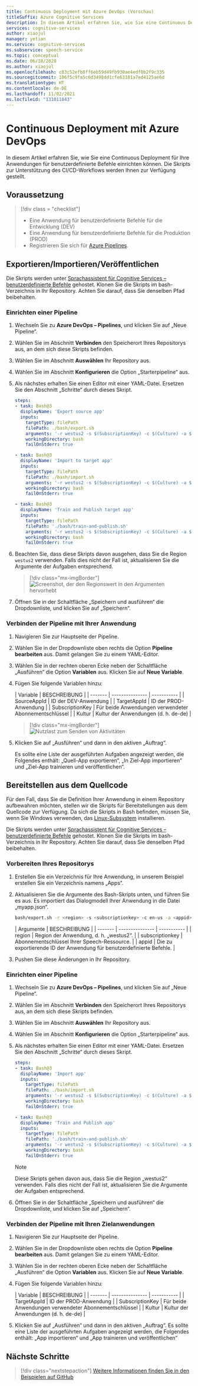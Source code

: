 ```yaml
---
title: Continuous Deployment mit Azure DevOps (Vorschau)
titleSuffix: Azure Cognitive Services
description: In diesem Artikel erfahren Sie, wie Sie eine Continuous Deployment für Ihre Anwendungen für benutzerdefinierte Befehle einrichten können. Sie erstellen die Skripts zur Unterstützung der Continuous Deployment-Workflows.
services: cognitive-services
author: xiaojul
manager: yetian
ms.service: cognitive-services
ms.subservice: speech-service
ms.topic: conceptual
ms.date: 06/18/2020
ms.author: xiaojul
ms.openlocfilehash: c83c52efb8ff6eb59d49fb930ae4edf0b2f9c335
ms.sourcegitcommit: 106f5c9fa5c6d3498dd1cfe63181a7ed4125ae6d
ms.translationtype: HT
ms.contentlocale: de-DE
ms.lasthandoff: 11/02/2021
ms.locfileid: "131011843"
---
```

# <a name="continuous-deployment-with-azure-devops"></a>Continuous Deployment mit Azure DevOps

In diesem Artikel erfahren Sie, wie Sie eine Continuous Deployment für Ihre Anwendungen für benutzerdefinierte Befehle einrichten können. Die Skripts zur Unterstützung des CI/CD-Workflows werden Ihnen zur Verfügung gestellt.

## <a name="prerequisite"></a>Voraussetzung
> [!div class = "checklist"]
> * Eine Anwendung für benutzerdefinierte Befehle für die Entwicklung (DEV)
> * Eine Anwendung für benutzerdefinierte Befehle für die Produktion (PROD)
> * Registrieren Sie sich für [Azure Pipelines](/azure/devops/pipelines/get-started/pipelines-sign-up).

## <a name="exportimportpublish"></a>Exportieren/Importieren/Veröffentlichen

Die Skripts werden unter [Sprachassistent für Cognitive Services – benutzerdefinierte Befehle](https://github.com/Azure-Samples/Cognitive-Services-Voice-Assistant/tree/master/custom-commands) gehostet. Klonen Sie die Skripts im bash-Verzeichnis in Ihr Repository. Achten Sie darauf, dass Sie denselben Pfad beibehalten.

### <a name="set-up-a-pipeline"></a>Einrichten einer Pipeline 

1. Wechseln Sie zu **Azure DevOps – Pipelines**, und klicken Sie auf „Neue Pipeline“.
1. Wählen Sie im Abschnitt **Verbinden** den Speicherort Ihres Repositorys aus, an dem sich diese Skripts befinden.
1. Wählen Sie im Abschnitt **Auswählen** Ihr Repository aus.
1. Wählen Sie im Abschnitt **Konfigurieren** die Option „Starterpipeline“ aus.
1. Als nächstes erhalten Sie einen Editor mit einer YAML-Datei. Ersetzen Sie den Abschnitt „Schritte“ durch dieses Skript.

    ```yaml
    steps:
    - task: Bash@3
      displayName: 'Export source app'
      inputs:
        targetType: filePath
        filePath: ./bash/export.sh
        arguments: '-r westus2 -s $(SubscriptionKey) -c $(Culture) -a $(SourceAppId) -f ExportedDialogModel.json'
        workingDirectory: bash
        failOnStderr: true
    
    - task: Bash@3
      displayName: 'Import to target app'
      inputs:
        targetType: filePath
        filePath: ./bash/import.sh
        arguments: '-r westus2 -s $(SubscriptionKey) -c $(Culture) -a $(TargetAppId) -f ExportedDialogModel.json'
        workingDirectory: bash
        failOnStderr: true
    
    - task: Bash@3
      displayName: 'Train and Publish target app'
      inputs:
        targetType: filePath
        filePath: './bash/train-and-publish.sh'
        arguments: '-r westus2 -s $(SubscriptionKey) -c $(Culture) -a $(TargetAppId)'
        workingDirectory: bash
        failOnStderr: true
    ```
    
1. Beachten Sie, dass diese Skripts davon ausgehen, dass Sie die Region `westus2` verwenden. Falls dies nicht der Fall ist, aktualisieren Sie die Argumente der Aufgaben entsprechend.

    > [!div class="mx-imgBorder"]
    > ![Screenshot, der den Regionswert in den Argumenten hervorhebt](media/custom-commands/cicd-new-pipeline-yaml.png)

1. Öffnen Sie in der Schaltfläche „Speichern und ausführen“ die Dropdownliste, und klicken Sie auf „Speichern“.

### <a name="hook-up-the-pipeline-with-your-application"></a>Verbinden der Pipeline mit Ihrer Anwendung

1. Navigieren Sie zur Hauptseite der Pipeline.
1. Wählen Sie in der Dropdownliste oben rechts die Option **Pipeline bearbeiten** aus. Damit gelangen Sie zu einem YAML-Editor. 
1. Wählen Sie in der rechten oberen Ecke neben der Schaltfläche „Ausführen“ die Option **Variablen** aus. Klicken Sie auf **Neue Variable**.
1. Fügen Sie folgende Variablen hinzu:
    
    | Variable | BESCHREIBUNG |
    | ------- | --------------- | ----------- |
    | SourceAppId | ID der DEV-Anwendung |
    | TargetAppId | ID der PROD-Anwendung |
    | SubscriptionKey | Für beide Anwendungen verwendeter Abonnementschlüssel |
    | Kultur | Kultur der Anwendungen (d. h. de-de) |

    > [!div class="mx-imgBorder"]
    > ![Nutzlast zum Senden von Aktivitäten](media/custom-commands/cicd-edit-pipeline-variables.png)

1. Klicken Sie auf „Ausführen“ und dann in den aktiven „Auftrag“. 

    Es sollte eine Liste der ausgeführten Aufgaben angezeigt werden, die Folgendes enthält: „Quell-App exportieren“, „In Ziel-App importieren“ und „Ziel-App trainieren und veröffentlichen“.

## <a name="deploy-from-source-code"></a>Bereitstellen aus dem Quellcode

Für den Fall, dass Sie die Definition Ihrer Anwendung in einem Repository aufbewahren möchten, stellen wir die Skripts für Bereitstellungen aus dem Quellcode zur Verfügung. Da sich die Skripts in Bash befinden, müssen Sie, wenn Sie Windows verwenden, das [Linux-Subsystem](/windows/wsl/install-win10) installieren.

Die Skripts werden unter [Sprachassistent für Cognitive Services – benutzerdefinierte Befehle](https://github.com/Azure-Samples/Cognitive-Services-Voice-Assistant/tree/master/custom-commands) gehostet. Klonen Sie die Skripts im bash-Verzeichnis in Ihr Repository. Achten Sie darauf, dass Sie denselben Pfad beibehalten.

### <a name="prepare-your-repository"></a>Vorbereiten Ihres Repositorys

1. Erstellen Sie ein Verzeichnis für Ihre Anwendung, in unserem Beispiel erstellen Sie ein Verzeichnis namens „Apps“.
1. Aktualisieren Sie die Argumente des Bash-Skripts unten, und führen Sie es aus. Es importiert das Dialogmodell Ihrer Anwendung in die Datei „myapp.json“.
    ```BASH
    bash/export.sh -r <region> -s <subscriptionkey> -c en-us -a <appid> -f apps/myapp.json
    ```
    | Argumente | BESCHREIBUNG |
    | ------- | --------------- | ----------- |
    | region | Region der Anwendung, d. h. „westus2“. |
    | subscriptionkey | Abonnementschlüssel Ihrer Speech-Ressource. |
    | appid | Die zu exportierende ID der Anwendung für benutzerdefinierte Befehle. |

1. Pushen Sie diese Änderungen in Ihr Repository.

### <a name="set-up-a-pipeline"></a>Einrichten einer Pipeline 

1. Wechseln Sie zu **Azure DevOps – Pipelines**, und klicken Sie auf „Neue Pipeline“.
1. Wählen Sie im Abschnitt **Verbinden** den Speicherort Ihres Repositorys aus, an dem sich diese Skripts befinden.
1. Wählen Sie im Abschnitt **Auswählen** Ihr Repository aus.
1. Wählen Sie im Abschnitt **Konfigurieren** die Option „Starterpipeline“ aus.
1. Als nächstes erhalten Sie einen Editor mit einer YAML-Datei. Ersetzen Sie den Abschnitt „Schritte“ durch dieses Skript.

    ```yaml
    steps:
    - task: Bash@3
      displayName: 'Import app'
      inputs:
        targetType: filePath
        filePath: ./bash/import.sh
        arguments: '-r westus2 -s $(SubscriptionKey) -c $(Culture) -a $(TargetAppId) -f ../apps/myapp.json'
        workingDirectory: bash
        failOnStderr: true
    
    - task: Bash@3
      displayName: 'Train and Publish app'
      inputs:
        targetType: filePath
        filePath: './bash/train-and-publish.sh'
        arguments: '-r westus2 -s $(SubscriptionKey) -c $(Culture) -a $(TargetAppId)'
        workingDirectory: bash
        failOnStderr: true
    ```

    > [!NOTE]
    > Diese Skripts gehen davon aus, dass Sie die Region „westus2“ verwenden. Falls dies nicht der Fall ist, aktualisieren Sie die Argumente der Aufgaben entsprechend.

1. Öffnen Sie in der Schaltfläche „Speichern und ausführen“ die Dropdownliste, und klicken Sie auf „Speichern“.

### <a name="hook-up-the-pipeline-with-your-target-applications"></a>Verbinden der Pipeline mit Ihren Zielanwendungen

1. Navigieren Sie zur Hauptseite der Pipeline.
1. Wählen Sie in der Dropdownliste oben rechts die Option **Pipeline bearbeiten** aus. Damit gelangen Sie zu einem YAML-Editor. 
1. Wählen Sie in der rechten oberen Ecke neben der Schaltfläche „Ausführen“ die Option **Variablen** aus. Klicken Sie auf **Neue Variable**.
1. Fügen Sie folgende Variablen hinzu:

    | Variable | BESCHREIBUNG |
    | ------- | --------------- | ----------- |
    | TargetAppId | ID der PROD-Anwendung |
    | SubscriptionKey | Für beide Anwendungen verwendeter Abonnementschlüssel |
    | Kultur | Kultur der Anwendungen (d. h. de-de) |

1. Klicken Sie auf „Ausführen“ und dann in den aktiven „Auftrag“.
    Es sollte eine Liste der ausgeführten Aufgaben angezeigt werden, die Folgendes enthält: „App importieren“ und „App trainieren und veröffentlichen“

## <a name="next-steps"></a>Nächste Schritte

> [!div class="nextstepaction"]
> [Weitere Informationen finden Sie in den Beispielen auf GitHub](https://aka.ms/speech/cc-samples)
